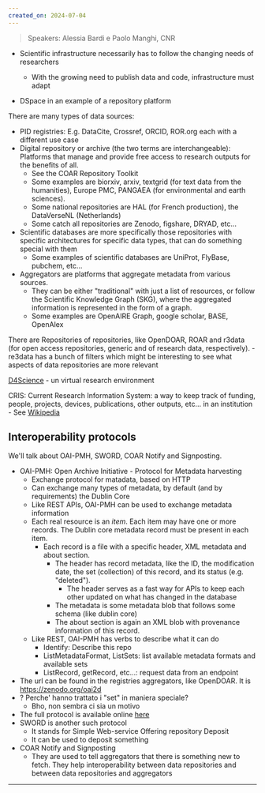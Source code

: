 ```yaml
---
created_on: 2024-07-04
---
```

> Speakers: Alessia Bardi e Paolo Manghi, CNR

- Scientific infrastructure necessarily has to follow the changing needs of researchers
    - With the growing need to publish data and code, infrastructure must adapt

- DSpace in an example of a repository platform

There are many types of data sources:
- PID registries: E.g. DataCite, Crossref, ORCID, ROR.org each with a different use case
- Digital repository or archive (the two terms are interchangeable): Platforms that manage and provide free access to research outputs for the benefits of all.
    - See the COAR Repository Toolkit
    - Some examples are biorxiv, arxiv, textgrid (for text data from the humanities), Europe PMC, PANGAEA (for environmental and earth sciences).
    - Some national repositories are HAL (for French production), the DataVerseNL (Netherlands)
    - Some catch all repositories are Zenodo, figshare, DRYAD, etc...
- Scientific databases are more specifically those repositories with specific architectures for specific data types, that can do something special with them
    - Some examples of scientific databases are UniProt, FlyBase, pubchem, etc...
- Aggregators are platforms that aggregate metadata from various sources.
    - They can be either "traditional" with just a list of resources, or follow the Scientific Knowledge Graph (SKG), where the aggregated information is represented in the form of a graph.
    - Some examples are OpenAIRE Graph, google scholar, BASE, OpenAlex

There are Repositories of repositories, like OpenDOAR, ROAR and r3data (for open access repositories, generic and of research data, respectively).
    - re3data has a bunch of filters which might be interesting to see what aspects of data repositories are more relevant

[D4Science](https://d4science.org) - un virtual research environment

CRIS: Current Research Information System: a way to keep track of funding, people, projects, devices, publications, other outputs, etc... in an institution 
    - See [Wikipedia](https://en.wikipedia.org/wiki/Current_research_information_system)

## Interoperability protocols
We'll talk about OAI-PMH, SWORD, COAR Notify and Signposting.

- OAI-PMH: Open Archive Initiative - Protocol for Metadata harvesting
    - Exchange protocol for matadata, based on HTTP
    - Can exchange many types of metadata, by default (and by requirements) the Dublin Core
    - Like REST APIs, OAI-PMH can be used to exchange metadata information
    - Each real resource is an *item*. Each item may have one or more records. The Dublin core metadata record must be present in each item.
        - Each record is a file with a specific header, XML metadata and about section.
            - The header has record metadata, like the ID, the modification date, the set (collection) of this record, and its status (e.g. "deleted").
                - The header serves as a fast way for APIs to keep each other updated on what has changed in the database
            - The metadata is some metadata blob that follows some schema (like dublin core)
            - The about section is again an XML blob with provenance information of this record.
    - Like REST, OAI-PMH has verbs to describe what it can do
        - Identify: Describe this repo
        - ListMetadataFormat, ListSets: list available metadata formats and available sets
        - ListRecord, getRecord, etc...: request data from an endpoint
- The url can be found in the registries aggregators, like OpenDOAR. It is https://zenodo.org/oai2d
- ? Perche' hanno trattato i "set" in maniera speciale?
    - Bho, non sembra ci sia un motivo
- The full protocol is available online [here](https://www.openarchives.org/OAI/openarchivesprotocol.html)
- SWORD is another such protocol
    - It stands for Simple Web-service Offering repository Deposit
    - It can be used to deposit something
- COAR Notify and Signposting
    - They are used to tell aggregators that there is something new to fetch. They help interoperability between data repositories and between data repositories and aggregators

---

